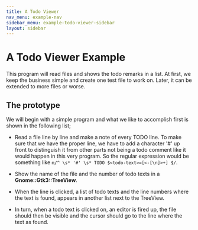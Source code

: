 ```yaml
---
title: A Todo Viewer
nav_menu: example-nav
sidebar_menu: example-todo-viewer-sidebar
layout: sidebar
---
```

# A Todo Viewer Example

This program will read files and shows the todo remarks in a list. At first, we keep the business simple and create one test file to work on. Later, it can be extended to more files or worse.

## The prototype

We will begin with a simple program and what we like to accomplish first is shown in the following list;

* Read a file line by line and make a note of every TODO line. To make sure that we have the proper line, we have to add a character '#' up front to distinguish it from other parts not being a todo comment like it would happen in this very program. So the regular expression would be something like `m/^ \s* '#' \s* TODO $<todo-text>=[<-[\n]>+] $/`.

* Show the name of the file and the number of todo texts in a **Gnome::Gtk3::TreeView**.

* When the line is clicked, a list of todo texts and the line numbers where the text is found, appears in another list next to the TreeView.

* In turn, when a todo text is clicked on, an editor is fired up, the file should then be visible and the cursor should go to the line where the text as found.
